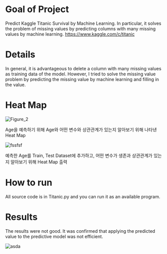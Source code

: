 # Goal of Project
Predict Kaggle Titanic Survival by Machine Learning. In particular, it solves the problem of missing values by predicting columns with many missing values by machine learning. https://www.kaggle.com/c/titanic

# Details
In general, it is advantageous to delete a column with many missing values as training data of the model. However, I tried to solve the missing value problem by predicting the missing value by machine learning and filling in the value.

# Heat Map
![Figure_2](https://user-images.githubusercontent.com/59387983/83992613-db1ed280-a98b-11ea-966c-149fa4d6abb9.png)

Age을 예측하기 위해 Age와 어떤 변수와 상관관계가 있는지 알아보기 위해 나타낸 Heat Map

![fssfsf](https://user-images.githubusercontent.com/59387983/83993144-92681900-a98d-11ea-8289-80bdd422bf9a.png)

예측한 Age를 Train, Test Dataset에 추가하고, 어떤 변수가 생존과 상관관계가 있는지 알아보기 위해 Heat Map 출력

# How to run
All source code is in Titanic.py and you can run it as an available program.

# Results
The results were not good. It was confirmed that applying the predicted value to the predictive model was not efficient.

![asda](https://user-images.githubusercontent.com/59387983/83747188-3e161e00-a69b-11ea-9e1d-446b2c123268.PNG)
